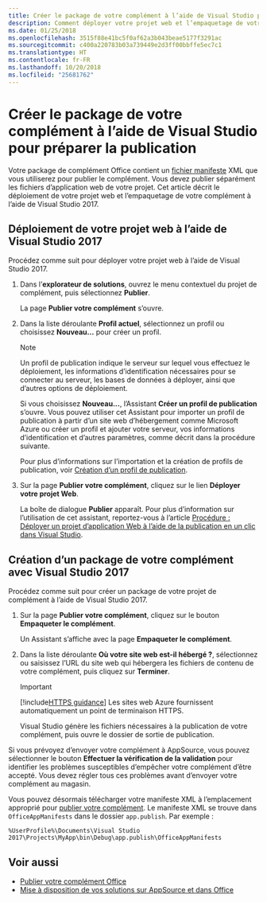 ```yaml
---
title: Créer le package de votre complément à l’aide de Visual Studio pour préparer la publication | Microsoft Docs
description: Comment déployer votre projet web et l’empaquetage de votre complément à l’aide de Visual Studio 2017.
ms.date: 01/25/2018
ms.openlocfilehash: 3515f88e41bc5f0af62a3b043beae5177f3291ac
ms.sourcegitcommit: c400a220783b03a739449e2d3ff00bbffe5ec7c1
ms.translationtype: HT
ms.contentlocale: fr-FR
ms.lasthandoff: 10/20/2018
ms.locfileid: "25681762"
---
```

# <a name="package-your-add-in-using-visual-studio-to-prepare-for-publishing"></a>Créer le package de votre complément à l’aide de Visual Studio pour préparer la publication

Votre package de complément Office contient un [fichier manifeste](../develop/add-in-manifests.md) XML que vous utiliserez pour publier le complément. Vous devez publier séparément les fichiers d’application web de votre projet. Cet article décrit le déploiement de votre projet web et l’empaquetage de votre complément à l’aide de Visual Studio 2017.

## <a name="to-deploy-your-web-project-using-visual-studio-2017"></a>Déploiement de votre projet web à l’aide de Visual Studio 2017

Procédez comme suit pour déployer votre projet web à l’aide de Visual Studio 2017.

1. Dans l’**explorateur de solutions**, ouvrez le menu contextuel du projet de complément, puis sélectionnez **Publier**.
    
    La page **Publier votre complément** s’ouvre.
    
2. Dans la liste déroulante **Profil actuel**, sélectionnez un profil ou choisissez **Nouveau…** pour créer un profil.
    
    > [!NOTE]
    > Un profil de publication indique le serveur sur lequel vous effectuez le déploiement, les informations d’identification nécessaires pour se connecter au serveur, les bases de données à déployer, ainsi que d’autres options de déploiement.

    Si vous choisissez  **Nouveau...**, l’Assistant **Créer un profil de publication** s’ouvre. Vous pouvez utiliser cet Assistant pour importer un profil de publication à partir d’un site web d’hébergement comme Microsoft Azure ou créer un profil et ajouter votre serveur, vos informations d’identification et d’autres paramètres, comme décrit dans la procédure suivante.
    
    Pour plus d’informations sur l’importation et la création de profils de publication, voir [Création d’un profil de publication](https://msdn.microsoft.com/library/dd465337.aspx#creating_a_profile).
    
3. Sur la page  **Publier votre complément**, cliquez sur le lien  **Déployer votre projet Web**.
    
    La boîte de dialogue **Publier** apparaît. Pour plus d’information sur l’utilisation de cet assistant, reportez-vous à l’article [Procédure : Déployer un projet d’application Web à l’aide de la publication en un clic dans Visual Studio](https://msdn.microsoft.com/library/dd465337.aspx).
    

## <a name="to-package-your-add-in-using-visual-studio-2017"></a>Création d’un package de votre complément avec Visual Studio 2017

Procédez comme suit pour créer un package de votre projet de complément à l’aide de Visual Studio 2017.

1. Sur la page **Publier votre complément**, cliquez sur le bouton **Empaqueter le complément**.
    
    Un Assistant s’affiche avec la page **Empaqueter le complément**.
    
2. Dans la liste déroulante  **Où votre site web est-il hébergé ?**, sélectionnez ou saisissez l’URL du site web qui hébergera les fichiers de contenu de votre complément, puis cliquez sur  **Terminer**.
    
    > [!IMPORTANT]
    > [!include[HTTPS guidance](../includes/https-guidance.md)] Les sites web Azure fournissent automatiquement un point de terminaison HTTPS.

    Visual Studio génère les fichiers nécessaires à la publication de votre complément, puis ouvre le dossier de sortie de publication.
    
Si vous prévoyez d’envoyer votre complément à AppSource, vous pouvez sélectionner le bouton **Effectuer la vérification de la validation** pour identifier les problèmes susceptibles d’empêcher votre complément d’être accepté. Vous devez régler tous ces problèmes avant d’envoyer votre complément au magasin.

Vous pouvez désormais télécharger votre manifeste XML à l’emplacement approprié pour [publier votre complément](../publish/publish.md). Le manifeste XML se trouve dans `OfficeAppManifests` dans le dossier `app.publish`. Par exemple :

 `%UserProfile%\Documents\Visual Studio 2017\Projects\MyApp\bin\Debug\app.publish\OfficeAppManifests`


## <a name="see-also"></a>Voir aussi

- [Publier votre complément Office](../publish/publish.md)
- [Mise à disposition de vos solutions sur AppSource et dans Office](https://docs.microsoft.com/office/dev/store/submit-to-the-office-store)
    
